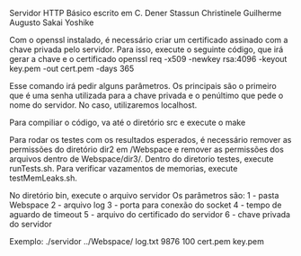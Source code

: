 Servidor HTTP Básico escrito em C.
Dener Stassun Christinele
Guilherme Augusto Sakai Yoshike

Com o openssl instalado, é necessário criar um certificado assinado com a chave privada pelo servidor. Para isso, execute o seguinte código, que irá gerar a chave e o certificado
openssl req -x509 -newkey rsa:4096 -keyout key.pem -out cert.pem -days 365

Esse comando irá pedir alguns parâmetros. Os principais são o primeiro que é uma senha utilizada para a chave privada e o penúltimo que pede o nome do servidor. No caso, utilizaremos localhost.

Para compiliar o código, va até o diretório src e execute o make

Para rodar os testes com os resultados esperados, é necessário remover as permissões do diretório dir2 em /Webspace e remover as permissões dos arquivos dentro de Webspace/dir3/.
Dentro do diretorio testes, execute runTests.sh. Para verificar vazamentos de memorias, execute testMemLeaks.sh.

No diretório bin, execute o arquivo servidor
Os parâmetros são:
1 - pasta Webspace
2 - arquivo log
3 - porta para conexão do socket
4 - tempo de aguardo de timeout
5 - arquivo do certificado do servidor
6 - chave privada do servidor

Exemplo: ./servidor ../Webspace/ log.txt 9876 100 cert.pem key.pem
